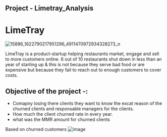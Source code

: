 ## Project - Limetray_Analysis

# LimeTray

![15886_1622790217951296_4911470972934328273_n](https://user-images.githubusercontent.com/111237089/218772491-0f0e4bc6-3eb4-4fa3-89bc-5dbcf519296c.jpg)

LimeTray is a product-startup helping restaurants market, engage and sell to more customers online. 6 out of 10 restaurants shut down in less than an year of starting up & this is not because they serve bad food or are expensive but because they fail to reach out to enough customers to cover costs.


## Objective of the project -:
* Comapny losing there clients they want to know the excat reason of the churned clients and responsable managers for the clients.
* How much the client churned rate in every year.
* what was the MMR amount for churned clients 










Based on churned customers
![image](https://user-images.githubusercontent.com/111237089/218490008-08d8f699-eb0a-41be-a2fa-f4089f57eba1.png)
